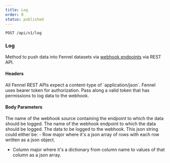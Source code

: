 ```yaml
---
title: Log
order: 0
status: published
---
```


`POST /api/v1/log`
### Log
<Divider>
<LeftSection>

Method to push data into Fennel datasets via [webhook endpoints](/api-reference/sources/webhook)
via REST API.


#### Headers
<Expandable title="Content-Type" type='"application/json"'>
All Fennel REST APIs expect a content-type of `application/json`.
</Expandable>

<Expandable title="Authorization" type="Bearer {str}">
Fennel uses bearer token for authorization. Pass along a valid token that has
permissions to log data to the webhook.
</Expandable>


#### Body Parameters
<Expandable title="webhook" type="str">
The name of the webhook source containing the endpoint to which the data should 
be logged.
</Expandable>

<Expandable title="endpoint" type="str">
The name of the webhook endpoint to which the data should be logged.
</Expandable>

<Expandable title="data" type="json">
The data to be logged to the webhook. This json string could either be:
- Row major where it's a json array of rows with each row written as a json object.

- Column major where it's a dictionary from column name to values of that 
  column as a json array.
</Expandable>

</LeftSection>
<RightSection>
<pre snippet="api-reference/rest-api#rest_log_api"></pre>
</RightSection>
</Divider>